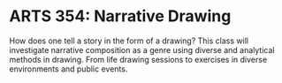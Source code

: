 # ARTS 354: Narrative Drawing

How does one tell a story in the form of a drawing? This class will investigate narrative composition as a genre using diverse and analytical methods in drawing. From life drawing sessions to exercises in diverse environments and public events.